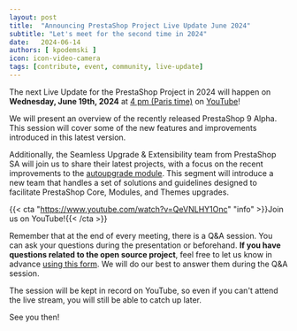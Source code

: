 ```yaml
---
layout: post
title:  "Announcing PrestaShop Project Live Update June 2024"
subtitle: "Let's meet for the second time in 2024"
date:   2024-06-14
authors: [ kpodemski ]
icon: icon-video-camera
tags: [contribute, event, community, live-update]
---
```


The next Live Update for the PrestaShop Project in 2024 will happen on **Wednesday, June 19th, 2024** at [4 pm (Paris time)](https://time.is/1600_19_Jun_2024_in_Paris) on [YouTube](https://www.youtube.com/watch?v=QeVNLHY1Onc)!

We will present an overview of the recently released PrestaShop 9 Alpha. This session will cover some of the new features and improvements introduced in this latest version.

Additionally, the Seamless Upgrade & Extensibility team from PrestaShop SA will join us to share their latest projects, with a focus on the recent improvements to the [autoupgrade module](https://github.com/PrestaShop/autoupgrade). This segment will introduce a new team that handles a set of solutions and guidelines designed to facilitate PrestaShop Core, Modules, and Themes upgrades.

{{< cta "https://www.youtube.com/watch?v=QeVNLHY1Onc" "info" >}}Join us on YouTube!{{< /cta >}} 

Remember that at the end of every meeting, there is a Q&A session. You can ask your questions during the presentation or beforehand.
**If you have questions related to the open source project**, feel free to let us know in advance [using this form](https://forms.gle/FWazuZnXBtFPauFZ7). We will do our best to answer them during the Q&A session.

The session will be kept in record on YouTube, so even if you can't attend the live stream, you will still be able to catch up later.

See you then!

